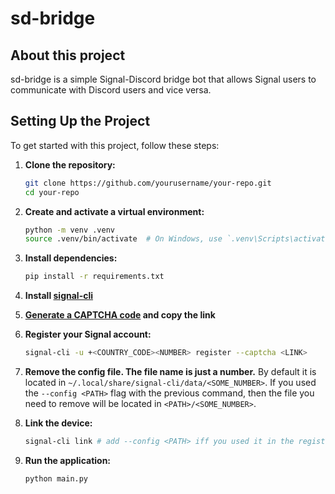 # sd-bridge
## About this project
sd-bridge is a simple Signal-Discord bridge bot that allows Signal users to
communicate with Discord users and vice versa.

## Setting Up the Project
To get started with this project, follow these steps:

1. **Clone the repository:**
    ```bash
    git clone https://github.com/yourusername/your-repo.git
    cd your-repo
    ```
2. **Create and activate a virtual environment:**
    ```bash
    python -m venv .venv
    source .venv/bin/activate  # On Windows, use `.venv\Scripts\activate`
    ```
3. **Install dependencies:**
    ```bash
    pip install -r requirements.txt
    ```
4. **Install [signal-cli](https://github.com/AsamK/signal-cli)**

5. **[Generate a CAPTCHA code](https://signalcaptchas.org/registration/generate)
   and copy the link**

6. **Register your Signal account:**
    ```bash
    signal-cli -u +<COUNTRY_CODE><NUMBER> register --captcha <LINK>
    ```

7. **Remove the config file. The file name is just a number.** By default it is
   located in `~/.local/share/signal-cli/data/<SOME_NUMBER>`. If you used the
   `--config <PATH>` flag with the previous command, then the file you need to
   remove will be located in `<PATH>/<SOME_NUMBER>`.

8. **Link the device:**
    ```bash
    signal-cli link # add --config <PATH> iff you used it in the register command 
    ```

9. **Run the application:**
    ```bash
    python main.py
    ```
